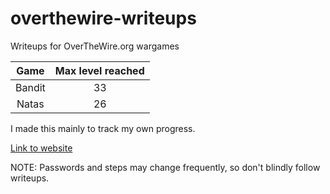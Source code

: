 # overthewire-writeups
Writeups for OverTheWire.org wargames

| Game | Max level reached|
| :--: |:--:|
| Bandit | 33 |
| Natas | 26 |

I made this mainly to track my own progress. 

[Link to website](https://overthewire.org/wargames/)

NOTE: Passwords and steps may change frequently, so don't blindly follow writeups.

